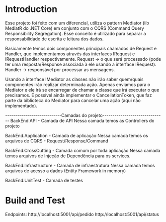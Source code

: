 # Introduction 
Esse projeto foi feito com um diferencial, utiliza o pattern Mediator (lib MediatR do .NET Core) em conjunto com o CQRS (Command Query Responsibility Segregation). Esse conceito é utilizado para separar a responsabilidade de escrita e leitura dos dados.

Basicamente temos dois componentes principais chamados de Request e Handler, que implementamos através das interfaces IRequest e IRequestHandler<TRequest> respectivamente.
Request → o que será processado (pode ter uma resposta/Response associada à ele usando a interface IRequest<TResponse>).
Handler → responsável por processar as mensagens.

Usando a interface IMediator as classes não irão saber quem/quais componentes irão realizar determinada ação. Apenas enviamos para o Mediator e ele irá se encarregar de chamar a classe que irá executar o que precisamos.
É possível ainda implementar o CancellationToken, que faz parte da biblioteca do Mediator para cancelar uma ação (aqui não implementado).

----------------------------Camadas do projeto-------------------------------
BackEnd.API - Camada de API
Nessa camada temos as Controllers do projeto

BackEnd.Application - Camada de aplicação
Nessa camada temos os arquivos de CQRS - Request/Response/Command

BackEnd.CrossCutting - Camada comum por toda aplicação
Nessa camada temos arquivos de Injeção de Dependência para os services.

BackEnd.Infrastructure - Camada de infraestrutura
Nessa camada temos arquivos de acesso a dados (Entity Framework in memory)

BackEnd.UnitTest - Camada de testes


# Build and Test
Endpoints:
http://localhost:5001/api/pedido
http://localhost:5001/api/status